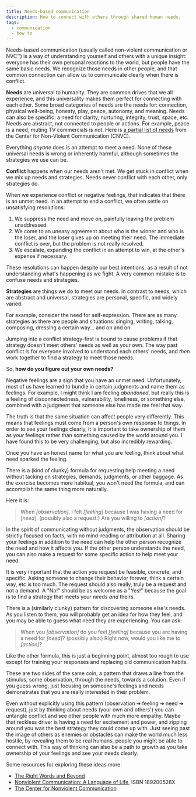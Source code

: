 ```yaml
---
title: Needs-based communication
description: How to connect with others through shared human needs.
tags:
  - communication
  - how to
---
```


Needs-based communication (usually called non-violent communication or NVC™) is a way of understanding yourself and others with a unique insight: everyone has their own personal reactions to the world, but people have the same basic needs. We recognize those needs in other people, and that common connection can allow us to communicate clearly when there is conflict.

**Needs** are universal to humanity. They are common drives that we all experience, and this universality makes them perfect for connecting with each other. Some broad categories of needs are the needs for: connection, physical well-being, honesty, play, peace, autonomy, and meaning. Needs can also be specific: a need for clarity, nurturing, integrity, trust, space, etc. Needs are abstract, not connected to people or actions. For example, peace is a need, muting TV commercials is not. Here is [a partial list of needs](https://www.cnvc.org/training/resource/needs-inventory) from the Center for Non-Violent Communication (CNVC).

Everything _anyone_ does is an attempt to meet a need. None of these universal needs is wrong or inherently harmful, although sometimes the strategies we use can be.

**Conflict** happens when our needs aren't met. We get stuck in conflict when we mix up needs and strategies. Needs never conflict with each other, only strategies do.

When we experience conflict or negative feelings, that indicates that there is an unmet need. In an attempt to end a conflict, we often settle on unsatisfying resolutions:

1. We suppress the need and move on, painfully leaving the problem unaddressed.
2. We come to an uneasy agreement about who is the winner and who is the loser, and the loser gives up on meeting their need. The immediate conflict is over, but the problem is not really resolved.
3. We escalate, expanding the conflict in an attempt to win, at the other's expense if necessary.

These resolutions can happen despite our best intentions, as a result of not understanding what's happening as we fight. A very common mistake is to confuse needs and strategies.

**Strategies** are things we do to meet our needs. In contrast to needs, which are abstract and universal, strategies are personal, specific, and widely varied.

For example, consider the need for self-expression. There are as many strategies as there are people and situations: singing, writing, talking, composing, dressing a certain way... and on and on.

Jumping into a conflict strategy-first is bound to cause problems if that strategy doesn't meet others' needs as well as your own. The way past conflict is for everyone involved to understand each others' needs, and _then_ work together to find a strategy to meet those needs.

So, **how do you figure out your own needs?**

Negative feelings are a sign that you have an unmet need. Unfortunately, most of us have learned to bundle in certain judgments and name them as feelings. For example, I might think I am feeling _abandoned_, but really this is a feeling of disconnectedness, vulnerability, loneliness, or something else, combined with a judgment that someone else has made me feel that way.

The truth is that the same situation can affect people very differently. This means that feelings must come from a person's own response to things. In order to see your feelings clearly, it is important to take ownership of them as _your_ feelings rather than something caused by the world around you. I have found this to be very challenging, but also incredibly rewarding.

Once you have an honest name for what you are feeling, think about what need sparked the feeling.

There is a (kind of clunky) formula for requesting help meeting a need without tacking on strategies, demands, judgments, or other baggage. As the exercise becomes more habitual, you won't need the formula, and can accomplish the same thing more naturally.

Here it is:

> When _[observation]_, I felt _[feeling]_ because I was having a need for _[need]_. (possibly also a request:) Are you willing to _[action]_?

In the spirit of communicating without judgments, the observation should be strictly focused on facts, with no mind-reading or attribution at all. Sharing your feelings in addition to the need can help the other person recognize the need and how it affects you. If the other person understands the need, you can also make a request for some specific action to help meet your need.

It is very important that the action you request be feasible, concrete, and specific. Asking someone to change their behavior forever, think a certain way, etc is too much. The request should also really, truly be a request and not a demand. A "No!" should be as welcome as a "Yes!" because the goal is to find a strategy that meets your needs _and_ theirs.

There is a (similarly clunky) pattern for discovering someone else's needs. As you listen to them, you will probably get an idea for how they feel, and you may be able to guess what need they are experiencing. You can ask:

> When you _[observation]_ do you feel _[feeling]_ because you are having a need for _[need]_? (possibly also:) Right now, would you like me to _[action]_?

Like the other formula, this is just a beginning point, almost too rough to use except for training your responses and replacing old communication habits.

These are two sides of the same coin, a pattern that draws a line from the stimulus, some observation, through the needs, towards a solution. Even if you guess wrong, just focusing on someone's feelings and needs demonstrates that you are really interested in their problem.

Even without explicitly using this pattern (observation ➔ feeling ➔ need ➔ request), just by thinking about needs (your own and others') you can untangle conflict and see other people with much more empathy. Maybe that reckless driver is having a need for excitement and power, and zipping around you was the best strategy they could come up with. Just seeing past the image of others as enemies or obstacles can make the world much less hostile, by revealing them to be real humans, people you might be able to connect with. This way of thinking can also be a path to growth as you take ownership of your feelings and see your needs clearly.

Some resources for exploring these ideas more:

- [The Right Words and Beyond](http://www.therightword.info/)
- [Nonviolent Communication: A Language of Life](https://amzn.to/44cpIsV), ISBN 189200528X
- [The Center for Nonviolent Communication](https://www.cnvc.org/)
